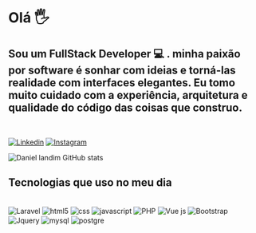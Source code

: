 # Olá  🖐️

## Sou um FullStack Developer 💻 . minha paixão por software é sonhar com ideias e torná-las realidade com interfaces elegantes. Eu tomo muito cuidado com a experiência, arquitetura e qualidade do código das coisas que construo.
<br/>

[![Linkedin](https://img.shields.io/badge/LinkedIn-0077B5?style=for-the-badge&logo=linkedin&logoColor=white)](https://www.linkedin.com/in/daniel-landim-65309922/)
[![Instagram](https://img.shields.io/badge/Instagram-E4405F?style=for-the-badge&logo=instagram&logoColor=white)](https://www.instagram.com/danielc.landim/)

![Daniel landim GitHub stats](https://github-readme-stats.vercel.app/api?username=daniellandim&show_icons=true&theme=dracula)


## Tecnologias que uso no meu dia
<div style="display: inline_block"><br/>
<img align="center" alt="Laravel" src="https://img.shields.io/badge/Laravel-FF2D20?style=for-the-badge&logo=laravel&logoColor=white">

<img align="center" alt="html5" src="https://img.shields.io/badge/HTML5-E34F26?style=for-the-badge&logo=html5&logoColor=white">

<img align="center" alt="css" src="https://img.shields.io/badge/CSS3-1572B6?style=for-the-badge&logo=css3&logoColor=white">

<img align="center" alt="javascript" src="https://img.shields.io/badge/JavaScript-F7DF1E?style=for-the-badge&logo=javascript&logoColor=black">

<img align="center" alt="PHP" src="https://img.shields.io/badge/PHP-777BB4?style=for-the-badge&logo=php&logoColor=white">

<img align="center" alt="Vue js" src="https://img.shields.io/badge/Vue.js-35495E?style=for-the-badge&logo=vue.js&logoColor=4FC08D">

<img align="center" alt="Bootstrap" src="https://img.shields.io/badge/Bootstrap-563D7C?style=for-the-badge&logo=bootstrap&logoColor=white">

<img align="center" alt="Jquery" src="https://img.shields.io/badge/jQuery-0769AD?style=for-the-badge&logo=jquery&logoColor=white">

<img align="center" alt="mysql" src="https://img.shields.io/badge/MySQL-00000F?style=for-the-badge&logo=mysql&logoColor=white">

<img align="center" alt="postgre" src="https://img.shields.io/badge/PostgreSQL-316192?style=for-the-badge&logo=postgresql&logoColor=white">


</div>
